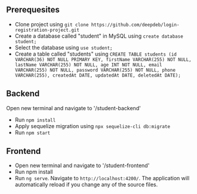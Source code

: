 ## Prerequesites
- Clone project using `git clone https://github.com/deepdeb/login-registration-project.git`
- Create a database called "student" in MySQL using `create database student;`
- Select the database using `use student;`
- Create a table called "students" using `CREATE TABLE students (id VARCHAR(36) NOT NULL PRIMARY KEY, firstName VARCHAR(255) NOT NULL, lastName VARCHAR(255) NOT NULL, age INT NOT NULL, email VARCHAR(255) NOT NULL, password VARCHAR(255) NOT NULL, phone VARCHAR(255), createdAt DATE, updatedAt DATE, deletedAt DATE);`

## Backend
Open new terminal and navigate to '/student-backend'
- Run `npm install`
- Apply sequelize migration using `npx sequelize-cli db:migrate`
- Run `npm start`

## Frontend
- Open new terminal and navigate to '/student-frontend'
- Run npm install
- Run `ng serve`. Navigate to `http://localhost:4200/`. The application will automatically reload if you change any of the source files.



